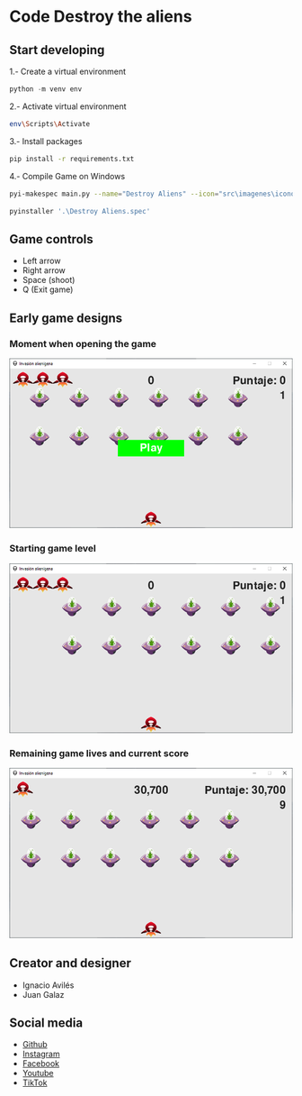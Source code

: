 # Code Destroy the aliens

## Start developing

1.- Create a virtual environment

```python
python -m venv env
```

2.- Activate virtual environment

```bash
env\Scripts\Activate
```

3.- Install packages

```bash
pip install -r requirements.txt
```

4.- Compile Game on Windows

```bash
pyi-makespec main.py --name="Destroy Aliens" --icon="src\imagenes\icono.ico" --onefile --noconsole --add-data="src\configuracion;src\configuracion" --add-data="src\imagenes;src\imagenes" --add-data="src\musica;src\musica" --add-data="src\objetos;src\objetos" --add-data="src\utils.py;src" --version-file="version.txt"
```

```bash
pyinstaller '.\Destroy Aliens.spec'
```

## Game controls

- Left arrow
- Right arrow
- Space (shoot)
- Q (Exit game)

## Early game designs

### Moment when opening the game

![Foto1](./docs/README/foto1.PNG)

### Starting game level

![Foto2](./docs/README/foto2.PNG)

### Remaining game lives and current score

![Foto3](./docs/README/foto3.PNG)

## Creator and designer

- Ignacio Avilés
- Juan Galaz

## Social media

- [Github](http://github.com/avilesxd/)
- [Instagram](https://www.instagram.com/avilesxd/)
- [Facebook](https://www.facebook.com/ignacio.avilescardenasso)
- [Youtube](https://www.youtube.com/channel/UCYPsgamO7XeWOrXriOpJBqw)
- [TikTok](https://www.tiktok.com/@chle_igns)
